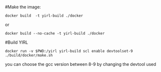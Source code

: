 #Make the image:

```
docker build  -t yirl-build ./docker
```
or
```
docker build --no-cache -t yirl-build ./docker
```

#Build YIRL

```
docker run -v $PWD:/yirl yirl-build scl enable devtoolset-9 ./build/docker/make.sh
```
you can choose the gcc version between 8-9 by changing the devtool used
